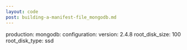 ```yaml
---
layout: code
post: building-a-manifest-file_mongodb.md
---
```



production:
    mongodb:
        configuration:
            version: 2.4.8
            root_disk_size: 100
            root_disk_type: ssd
